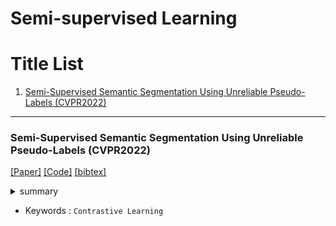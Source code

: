 # Semi-supervised Learning

# Title List

1. [Semi-Supervised Semantic Segmentation Using Unreliable Pseudo-Labels (CVPR2022)](#semi-supervised-semantic-segmentation-using-unreliable-pseudo-labels-cvpr2022)

---

[//]: # (### Title &#40;Conference or Journal&#41;)
[//]: # ([[Paper]]&#40;&#41;)
[//]: # ([[Code]]&#40;&#41;)
[//]: # ([[bibtex]]&#40;&#41;)
[//]: # ()
[//]: # (<details><summary>summary</summary><div>)
[//]: # ()
[//]: # (- 調査中)
[//]: # ()
[//]: # (</div></details>)
[//]: # ()
[//]: # (- Keywords : `keyword`)

### Semi-Supervised Semantic Segmentation Using Unreliable Pseudo-Labels (CVPR2022)
[[Paper]](https://openaccess.thecvf.com/content/CVPR2022/papers/Wang_Semi-Supervised_Semantic_Segmentation_Using_Unreliable_Pseudo-Labels_CVPR_2022_paper.pdf)
[[Code]](https://github.com/Haochen-Wang409/U2PL/)
[[bibtex]](https://openaccess.thecvf.com/content/CVPR2022/html/Wang_Semi-Supervised_Semantic_Segmentation_Using_Unreliable_Pseudo-Labels_CVPR_2022_paper.html)

<details><summary>summary</summary><div>

- 調査中

</div></details>

- Keywords : `Contrastive Learning`